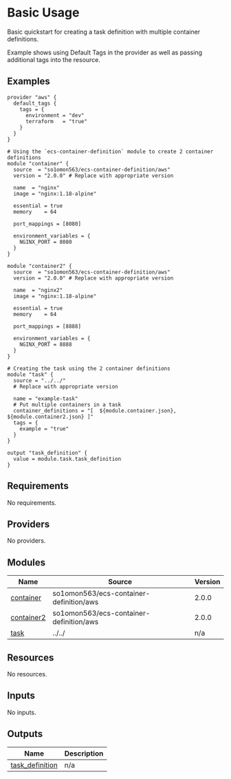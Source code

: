 # Basic Usage

Basic quickstart for creating a task definition with multiple container definitions.

Example shows using Default Tags in the provider as well as passing additional tags into the resource.

<!-- BEGINNING OF PRE-COMMIT-TERRAFORM DOCS HOOK -->


## Examples

```hcl
provider "aws" {
  default_tags {
    tags = {
      environment = "dev"
      terraform   = "true"
    }
  }
}

# Using the `ecs-container-definition` module to create 2 container definitions
module "container" {
  source  = "so1omon563/ecs-container-definition/aws"
  version = "2.0.0" # Replace with appropriate version

  name  = "nginx"
  image = "nginx:1.18-alpine"

  essential = true
  memory    = 64

  port_mappings = [8080]

  environment_variables = {
    NGINX_PORT = 8080
  }
}

module "container2" {
  source  = "so1omon563/ecs-container-definition/aws"
  version = "2.0.0" # Replace with appropriate version

  name  = "nginx2"
  image = "nginx:1.18-alpine"

  essential = true
  memory    = 64

  port_mappings = [8888]

  environment_variables = {
    NGINX_PORT = 8888
  }
}

# Creating the task using the 2 container definitions
module "task" {
  source = "../../"
  # Replace with appropriate version

  name = "example-task"
  # Put multiple containers in a task
  container_definitions = "[  ${module.container.json}, ${module.container2.json} ]"
  tags = {
    example = "true"
  }
}

output "task_definition" {
  value = module.task.task_definition
}
```

## Requirements

No requirements.

## Providers

No providers.

## Modules

| Name | Source | Version |
|------|--------|---------|
| <a name="module_container"></a> [container](#module\_container) | so1omon563/ecs-container-definition/aws | 2.0.0 |
| <a name="module_container2"></a> [container2](#module\_container2) | so1omon563/ecs-container-definition/aws | 2.0.0 |
| <a name="module_task"></a> [task](#module\_task) | ../../ | n/a |

## Resources

No resources.

## Inputs

No inputs.

## Outputs

| Name | Description |
|------|-------------|
| <a name="output_task_definition"></a> [task\_definition](#output\_task\_definition) | n/a |


<!-- END OF PRE-COMMIT-TERRAFORM DOCS HOOK -->
